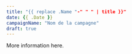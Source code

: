 ```yaml
---
title: "{{ replace .Name "-" " " | title }}"
date: {{ .Date }}
campaignName: "Nom de la campagne"
draft: true
---
```


More information here.
